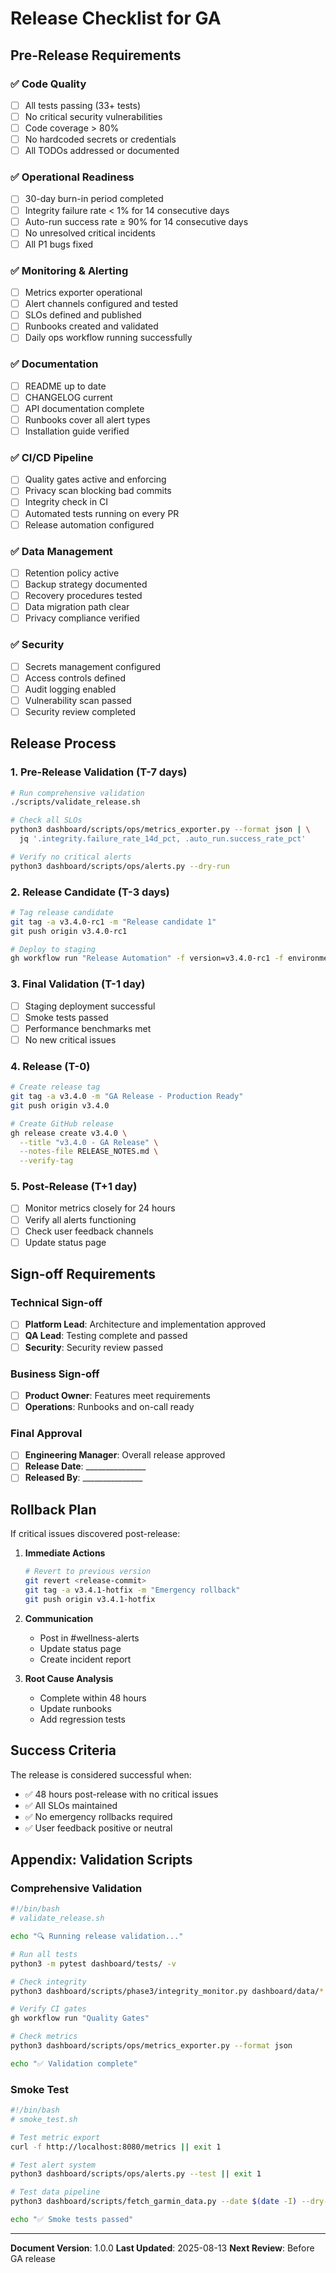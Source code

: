 # Release Checklist for GA

## Pre-Release Requirements

### ✅ Code Quality
- [ ] All tests passing (33+ tests)
- [ ] No critical security vulnerabilities
- [ ] Code coverage > 80%
- [ ] No hardcoded secrets or credentials
- [ ] All TODOs addressed or documented

### ✅ Operational Readiness
- [ ] 30-day burn-in period completed
- [ ] Integrity failure rate < 1% for 14 consecutive days
- [ ] Auto-run success rate ≥ 90% for 14 consecutive days
- [ ] No unresolved critical incidents
- [ ] All P1 bugs fixed

### ✅ Monitoring & Alerting
- [ ] Metrics exporter operational
- [ ] Alert channels configured and tested
- [ ] SLOs defined and published
- [ ] Runbooks created and validated
- [ ] Daily ops workflow running successfully

### ✅ Documentation
- [ ] README up to date
- [ ] CHANGELOG current
- [ ] API documentation complete
- [ ] Runbooks cover all alert types
- [ ] Installation guide verified

### ✅ CI/CD Pipeline
- [ ] Quality gates active and enforcing
- [ ] Privacy scan blocking bad commits
- [ ] Integrity check in CI
- [ ] Automated tests running on every PR
- [ ] Release automation configured

### ✅ Data Management
- [ ] Retention policy active
- [ ] Backup strategy documented
- [ ] Recovery procedures tested
- [ ] Data migration path clear
- [ ] Privacy compliance verified

### ✅ Security
- [ ] Secrets management configured
- [ ] Access controls defined
- [ ] Audit logging enabled
- [ ] Vulnerability scan passed
- [ ] Security review completed

## Release Process

### 1. Pre-Release Validation (T-7 days)
```bash
# Run comprehensive validation
./scripts/validate_release.sh

# Check all SLOs
python3 dashboard/scripts/ops/metrics_exporter.py --format json | \
  jq '.integrity.failure_rate_14d_pct, .auto_run.success_rate_pct'

# Verify no critical alerts
python3 dashboard/scripts/ops/alerts.py --dry-run
```

### 2. Release Candidate (T-3 days)
```bash
# Tag release candidate
git tag -a v3.4.0-rc1 -m "Release candidate 1"
git push origin v3.4.0-rc1

# Deploy to staging
gh workflow run "Release Automation" -f version=v3.4.0-rc1 -f environment=staging
```

### 3. Final Validation (T-1 day)
- [ ] Staging deployment successful
- [ ] Smoke tests passed
- [ ] Performance benchmarks met
- [ ] No new critical issues

### 4. Release (T-0)
```bash
# Create release tag
git tag -a v3.4.0 -m "GA Release - Production Ready"
git push origin v3.4.0

# Create GitHub release
gh release create v3.4.0 \
  --title "v3.4.0 - GA Release" \
  --notes-file RELEASE_NOTES.md \
  --verify-tag
```

### 5. Post-Release (T+1 day)
- [ ] Monitor metrics closely for 24 hours
- [ ] Verify all alerts functioning
- [ ] Check user feedback channels
- [ ] Update status page

## Sign-off Requirements

### Technical Sign-off
- [ ] **Platform Lead**: Architecture and implementation approved
- [ ] **QA Lead**: Testing complete and passed
- [ ] **Security**: Security review passed

### Business Sign-off  
- [ ] **Product Owner**: Features meet requirements
- [ ] **Operations**: Runbooks and on-call ready

### Final Approval
- [ ] **Engineering Manager**: Overall release approved
- [ ] **Release Date**: _______________
- [ ] **Released By**: _______________

## Rollback Plan

If critical issues discovered post-release:

1. **Immediate Actions**
   ```bash
   # Revert to previous version
   git revert <release-commit>
   git tag -a v3.4.1-hotfix -m "Emergency rollback"
   git push origin v3.4.1-hotfix
   ```

2. **Communication**
   - Post in #wellness-alerts
   - Update status page
   - Create incident report

3. **Root Cause Analysis**
   - Complete within 48 hours
   - Update runbooks
   - Add regression tests

## Success Criteria

The release is considered successful when:
- ✅ 48 hours post-release with no critical issues
- ✅ All SLOs maintained
- ✅ No emergency rollbacks required
- ✅ User feedback positive or neutral

## Appendix: Validation Scripts

### Comprehensive Validation
```bash
#!/bin/bash
# validate_release.sh

echo "🔍 Running release validation..."

# Run all tests
python3 -m pytest dashboard/tests/ -v

# Check integrity
python3 dashboard/scripts/phase3/integrity_monitor.py dashboard/data/*.jsonl

# Verify CI gates
gh workflow run "Quality Gates"

# Check metrics
python3 dashboard/scripts/ops/metrics_exporter.py --format json

echo "✅ Validation complete"
```

### Smoke Test
```bash
#!/bin/bash
# smoke_test.sh

# Test metric export
curl -f http://localhost:8080/metrics || exit 1

# Test alert system
python3 dashboard/scripts/ops/alerts.py --test || exit 1

# Test data pipeline
python3 dashboard/scripts/fetch_garmin_data.py --date $(date -I) --dry-run || exit 1

echo "✅ Smoke tests passed"
```

---

**Document Version**: 1.0.0
**Last Updated**: 2025-08-13
**Next Review**: Before GA release